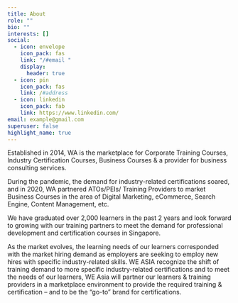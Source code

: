 ```yaml
---
title: About
role: ""
bio: ""
interests: []
social:
  - icon: envelope
    icon_pack: fas
    link: "/#email "
    display:
      header: true
  - icon: pin
    icon_pack: fas
    link: /#address
  - icon: linkedin
    icon_pack: fab
    link: https://www.linkedin.com/
email: example@gmail.com
superuser: false
highlight_name: true
---
```

Established in 2014, WA is the marketplace for Corporate Training Courses, Industry Certification Courses, Business Courses & a provider for business consulting services. 

During the pandemic, the demand for industry-related certifications soared, and in 2020, WA partnered ATOs/PEIs/ Training Providers to market Business Courses in the area of Digital Marketing, eCommerce, Search Engine, Content Management, etc.  

We have graduated over 2,000 learners in the past 2 years and look forward to growing with our training partners to meet the demand for professional development and certification courses in Singapore.

As the market evolves, the learning needs of our learners corresponded with the market hiring demand as employers are seeking to employ new hires with specific industry-related skills. WE ASIA recognize the shift of training demand to more specific industry-related certifications and to meet the needs of our learners, WE Asia will partner our learners & training providers in a marketplace environment to provide the required training & certification – and to be the “go-to” brand for certifications.
